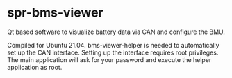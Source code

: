 # spr-bms-viewer

Qt based software to visualize battery data via CAN and configure the BMU. 

Compiled for Ubuntu 21.04. 
bms-viewer-helper is needed to automatically set up the CAN interface. Setting up the interface requires root privileges. The main application will ask for your password and execute the helper application as root. 
